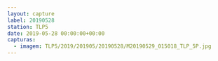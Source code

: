 ```yaml
---
layout: capture
label: 20190528
station: TLP5
date: 2019-05-28 00:00:00+00:00
capturas:
  - imagem: TLP5/2019/201905/20190528/M20190529_015018_TLP_5P.jpg
---
```

